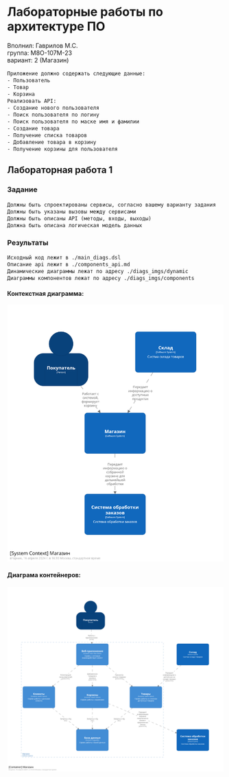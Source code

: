 # Лабораторные работы по архитектуре ПО

Вполнил: Гаврилов М.С.  
группа: М8О-107М-23  
вариант: 2 (Магазин)  

    Приложение должно содержать следующие данные:
    - Пользователь
    - Товар
    - Корзина
    Реализовать API:
    - Создание нового пользователя
    - Поиск пользователя по логину
    - Поиск пользователя по маске имя и фамилии
    - Создание товара
    - Получение списка товаров
    - Добавление товара в корзину
    - Получение корзины для пользователя

## Лабораторная работа 1

### Задание

    Должны быть спроектированы сервисы, согласно вашему варианту задания
    Должны быть указаны вызовы между сервисами
    Должны быть описаны API (методы, входы, выходы)
    Должна быть описана логическая модель данных

### Результаты

    Исходный код лежит в ./main_diags.dsl
    Описание api лежит в ./components_api.md
    Динамические диаграммы лежат по адресу ./diags_imgs/dynamic
    Диаграммы компонентов лежат по адресу ./diags_imgs/components

#### Контекстная диаграмма:
![](./diags_imgs/structurizr-Context_diagram.png)
#### Диаграма контейнеров:
![](./diags_imgs/structurizr-Container_diagram.png)

